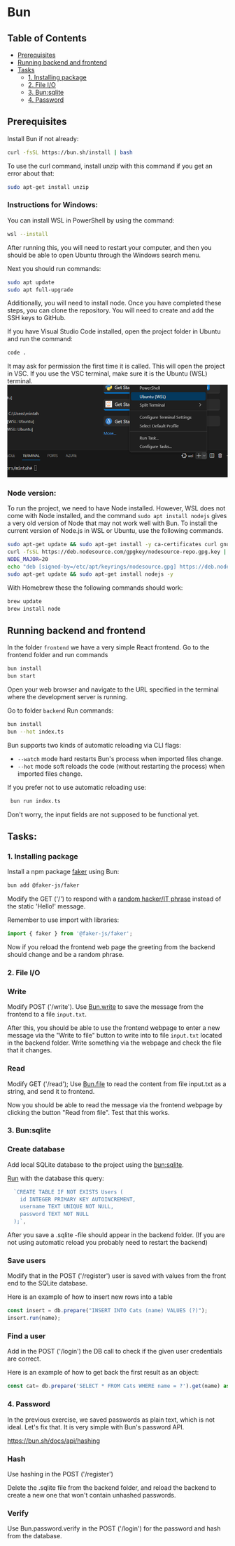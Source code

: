 # Bun

##  Table of Contents

- [Prerequisites](#prerequisites)
- [Running backend and frontend](#running-backend-and-frontend)
- [Tasks](#tasks)
  - [1. Installing package](#1-installing-package)
  - [2. File I/O](#2-file-io)
  - [3. Bun:sqlite](#3-bunsqlite)
  - [4. Password](#4-password)

## Prerequisites

Install Bun if not already: 
```bash
curl -fsSL https://bun.sh/install | bash
```

To use the curl command, install unzip with this command if you get an error about that:
```bash 
sudo apt-get install unzip
```
### Instructions for Windows:

You can install WSL in PowerShell by using the command:
```bash
wsl --install
```
After running this, you will need to restart your computer, and then you should be able to open Ubuntu through the Windows search menu.

Next you should run commands: 
```bash
sudo apt update
sudo apt full-upgrade
``` 
Additionally, you will need to install node. Once you have completed these steps, you can clone the repository. You will need to create and add the SSH keys to GitHub.

If you have Visual Studio Code installed, open the project folder in Ubuntu and run the command: 
```bash 
code .
```
 It may ask for permission the first time it is called. This will open the project in VSC. If you use the VSC terminal, make sure it is the Ubuntu (WSL) terminal. ![Selecting Terminal](image.png)

### Node version:
To run the project, we need to have Node installed. However, WSL does not come with Node installed, and the command `sudo apt install nodejs` gives a very old version of Node that may not work well with Bun. To install the current version of Node.js in WSL or Ubuntu, use the following commands.
```bash
sudo apt-get update && sudo apt-get install -y ca-certificates curl gnupg
curl -fsSL https://deb.nodesource.com/gpgkey/nodesource-repo.gpg.key | sudo gpg --dearmor -o /etc/apt/keyrings/nodesource.gpg
NODE_MAJOR=20
echo "deb [signed-by=/etc/apt/keyrings/nodesource.gpg] https://deb.nodesource.com/node_$NODE_MAJOR.x nodistro main" | sudo tee /etc/apt/sources.list.d/nodesource.list
sudo apt-get update && sudo apt-get install nodejs -y
```

With Homebrew these the following commands should work:

```bash
brew update
brew install node
```

## Running backend and frontend

In the folder `frontend` we have a very simple React frontend. Go to the frontend folder and run commands 
```bash
bun install
bun start
``` 
Open your web browser and navigate to the URL specified in the terminal where the development server is running. 


Go to folder `backend`
Run commands:
```bash
bun install
bun --hot index.ts
```

Bun supports two kinds of automatic reloading via CLI flags:
- `--watch` mode hard restarts Bun's process when imported files change.
- `--hot` mode soft reloads the code (without restarting the process) when imported files change.

If you prefer not to use automatic reloading use:
```bash
 bun run index.ts 
 ```

Don't worry, the input fields are not supposed to be functional yet.

 ## Tasks:


### 1. Installing package

Install a npm package [faker](https://fakerjs.dev) using Bun:
```bash
bun add @faker-js/faker
```

Modify the GET ('/') to respond with a [random hacker/IT phrase](https://fakerjs.dev/api/hacker.html#phrase) instead of the static 'Hello!' message.

Remember to use import with libraries:
```javascript
import { faker } from '@faker-js/faker';
```

Now if you reload the frontend web page the greeting from the backend should change and be a random phrase.

### 2. File I/O

### Write 

Modify POST ('/write'). Use [Bun.write](https://bun.sh/docs/api/file-io#writing-files-bun-write) to save the message from the frontend to a file `input.txt`.

After this, you should be able to use the frontend webpage to enter a new message via the "Write to file" button to write into to file `input.txt` located in the backend folder. Write something via the webpage and check the file that it changes.

### Read

Modify GET ('/read'); Use [Bun.file](https://bun.sh/docs/api/file-io#reading-files-bun-file) to read the content from file input.txt as a string, and send it to frontend.

Now you should be able to read the message via the frontend webpage by clicking the button "Read from file". Test that this works.

### 3. Bun:sqlite

### Create database
Add local SQLite database to the project using the [bun:sqlite](https://bun.sh/docs/api/sqlite#database).

[Run](https://bun.sh/docs/api/sqlite#run) with the database this query:
```typescript
  `CREATE TABLE IF NOT EXISTS Users (
    id INTEGER PRIMARY KEY AUTOINCREMENT,
    username TEXT UNIQUE NOT NULL,
    password TEXT NOT NULL
  );`,
```
After you save a .sqlite -file should appear in the backend folder. (If you are not using automatic reload you probably need to restart the backend)


### Save users
Modify that in the POST ('/register') user is saved with values from the front end to the SQLite database.

Here is an example of how to insert new rows into a table
```typescript
const insert = db.prepare("INSERT INTO Cats (name) VALUES (?)");
insert.run(name);
```


### Find a user
Add in the POST ('/login') the DB call to check if the given user credentials are correct.

Here is an example of how to get back the first result as an object:
```typescript
const cat= db.prepare('SELECT * FROM Cats WHERE name = ?').get(name) as Cat;
```

### 4. Password
In the previous exercise, we saved passwords as plain text, which is not ideal. Let's fix that. It is very simple with Bun's password API.

https://bun.sh/docs/api/hashing

### Hash
Use hashing in the POST ('/register')

Delete the .sqlite file from the backend folder, and reload the backend to create a new one that won't contain unhashed passwords.

### Verify

Use Bun.password.verify in the POST ('/login') for the password and hash from the database.